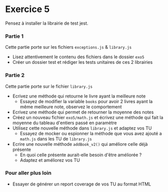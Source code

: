 # Exercice 5

Pensez à installer la librairie de test jest.

### Partie 1
Cette partie porte sur les fichiers `exceptions.js` & `library.js`
- Lisez attentivement le contenu des fichiers dans le dossier `exo5`
- Créer un dossier test et rédiger les tests unitaires de ces 2 librairies

### Partie 2
Cette partie porte sur le fichier `library.js`

- Ecrivez une méthode qui retourne le livre ayant la meilleure note
  - Essayez de modifier la variable `books` pour avoir 2 livres ayant la même meilleure note, observez le comportement
- Ecrivez une méthode qui permet de retourner la moyenne des notes
- Créez un nouveau fichier `exo5/math.js` et écrivez une méthode qui fait la moyenne du tableau d'entiers passé en paramètre
- Utilisez cette nouvelle méthode dans `library.js` et adaptez vos TU
  - Essayez de mocker ou espionner la méthode que vous avez ajouté a `math.js` dans les TU de `library.js`
- Ecrire une nouvelle méthode `addBook_v2()` qui améliore celle déjà présente
  - En quoi celle présente aurait-elle besoin d'être améliorée ?
  - Adaptez et améliorez vos TU

### Pour aller plus loin

- Essayer de générer un report coverage de vos TU au format HTML